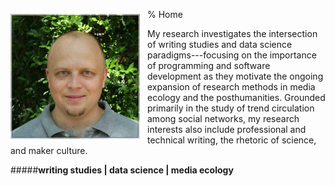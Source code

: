 % Home
<img src="./images/headshot1_medium.jpg" align="left" style="display:inline;margin:8px 12px 6px 0px;"/>

My research investigates the intersection of writing studies and data science paradigms---focusing on the importance of programming and software development as they motivate the ongoing expansion of research methods in media ecology and the posthumanities. Grounded primarily in the study of trend circulation among social networks, my research interests also include professional and technical writing, the rhetoric of science, and maker culture.  

#####**writing studies | data science | media ecology**

